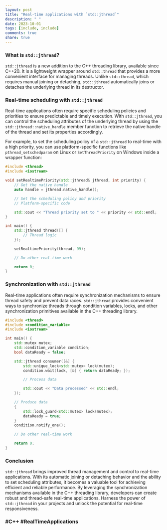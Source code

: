 ```yaml
---
layout: post
title: "Real-time applications with `std::jthread`"
description: " "
date: 2023-10-01
tags: [include, include]
comments: true
share: true
---
```


### What is `std::jthread`?
`std::jthread` is a new addition to the C++ threading library, available since C++20. It is a lightweight wrapper around `std::thread` that provides a more convenient interface for managing threads. Unlike `std::thread`, which requires manual joining or detaching, `std::jthread` automatically joins or detaches the underlying thread in its destructor.

### Real-time scheduling with `std::jthread`
Real-time applications often require specific scheduling policies and priorities to ensure predictable and timely execution. With `std::jthread`, you can control the scheduling attributes of the underlying thread by using the `std::jthread::native_handle` member function to retrieve the native handle of the thread and set its properties accordingly.

For example, to set the scheduling policy of a `std::jthread` to real-time with a high priority, you can use platform-specific functions like `pthread_setschedparam` on Linux or `SetThreadPriority` on Windows inside a wrapper function:

```cpp
#include <thread>
#include <iostream>

void setRealtimePriority(std::jthread& jthread, int priority) {
    // Get the native handle
    auto handle = jthread.native_handle();

    // Set the scheduling policy and priority
    // Platform-specific code

    std::cout << "Thread priority set to " << priority << std::endl;
}

int main() {
    std::jthread thread([] {
        // Thread logic
    });

    setRealtimePriority(thread, 99);

    // Do other real-time work

    return 0;
}
```

### Synchronization with `std::jthread`
Real-time applications often require synchronization mechanisms to ensure thread safety and prevent data races. `std::jthread` provides convenient ways to synchronize threads through condition variables, locks, and other synchronization primitives available in the C++ threading library.

```cpp
#include <thread>
#include <condition_variable>
#include <iostream>

int main() {
    std::mutex mutex;
    std::condition_variable condition;
    bool dataReady = false;

    std::jthread consumer([&] {
        std::unique_lock<std::mutex> lock(mutex);
        condition.wait(lock, [&] { return dataReady; });

        // Process data

        std::cout << "Data processed" << std::endl;
    });

    // Produce data
    {
        std::lock_guard<std::mutex> lock(mutex);
        dataReady = true;
    }
    condition.notify_one();

    // Do other real-time work

    return 0;
}
```

### Conclusion
`std::jthread` brings improved thread management and control to real-time applications. With its automatic joining or detaching behavior and the ability to set scheduling attributes, it becomes a valuable tool for achieving efficient and reliable performance. By leveraging the synchronization mechanisms available in the C++ threading library, developers can create robust and thread-safe real-time applications. Harness the power of `std::jthread` in your projects and unlock the potential for real-time responsiveness.

### #C++ #RealTimeApplications
